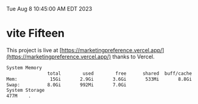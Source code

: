 Tue Aug  8 10:45:00 AM EDT 2023

# vite Fifteen


This project is live at [https://marketingpreference.vercel.app/](https://marketingpreference.vercel.app/) thanks to Vercel.

```bash
System Memory
               total        used        free      shared  buff/cache   available
Mem:            15Gi       2.9Gi       3.6Gi       533Mi       8.8Gi        11Gi
Swap:          8.0Gi       992Mi       7.0Gi
System Storage
477M	.
```
```bash
